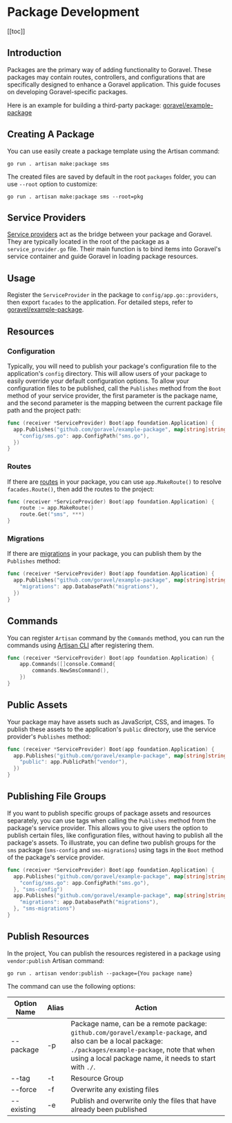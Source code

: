 # Package Development

[[toc]]

## Introduction

Packages are the primary way of adding functionality to Goravel. These packages may contain routes, controllers, and configurations that are specifically designed to enhance a Goravel application. This guide focuses on developing Goravel-specific packages. 

Here is an example for building a third-party package: [goravel/example-package](https://github.com/goravel/example-package)

## Creating A Package

You can use easily create a package template using the Artisan command:

```shell
go run . artisan make:package sms
```

The created files are saved by default in the root `packages` folder, you can use `--root` option to customize:

```shell
go run . artisan make:package sms --root=pkg
```

## Service Providers

[Service providers](../architecutre-concepts/service-providers.md) act as the bridge between your package and Goravel. They are typically located in the root of the package as a `service_provider.go` file. Their main function is to bind items into Goravel's service container and guide Goravel in loading package resources.

## Usage

Register the `ServiceProvider` in the package to `config/app.go::providers`, then export `facades` to the application. For detailed steps, refer to [goravel/example-package](https://github.com/goravel/example-package).

## Resources

### Configuration

Typically, you will need to publish your package's configuration file to the application's `config` directory. This will allow users of your package to easily override your default configuration options. To allow your configuration files to be published, call the `Publishes` method from the `Boot` method of your service provider, the first parameter is the package name, and the second parameter is the mapping between the current package file path and the project path:

```go
func (receiver *ServiceProvider) Boot(app foundation.Application) {
  app.Publishes("github.com/goravel/example-package", map[string]string{
    "config/sms.go": app.ConfigPath("sms.go"),
  })
}
```

### Routes

If there are [routes](../the-basics/routing.md) in your package, you can use `app.MakeRoute()` to resolve `facades.Route()`, then add the routes to the project:

```go
func (receiver *ServiceProvider) Boot(app foundation.Application) {
	route := app.MakeRoute()
	route.Get("sms", ***)
}
```

### Migrations

If there are [migrations](../orm/migrations.md) in your package, you can publish them by the `Publishes` method:

```go
func (receiver *ServiceProvider) Boot(app foundation.Application) {
  app.Publishes("github.com/goravel/example-package", map[string]string{
    "migrations": app.DatabasePath("migrations"),
  })
}
```

## Commands

You can register `Artisan` command by the `Commands` method, you can run the commands using [Artisan CLI](../digging-deeper/artisan-console.md) after registering them.

```go
func (receiver *ServiceProvider) Boot(app foundation.Application) {
	app.Commands([]console.Command{
		commands.NewSmsCommand(),
	})
}
```

## Public Assets

Your package may have assets such as JavaScript, CSS, and images. To publish these assets to the application's `public` directory, use the service provider's `Publishes` method:

```go
func (receiver *ServiceProvider) Boot(app foundation.Application) {
  app.Publishes("github.com/goravel/example-package", map[string]string{
    "public": app.PublicPath("vendor"),
  })
}
```

## Publishing File Groups

If you want to publish specific groups of package assets and resources separately, you can use tags when calling the `Publishes` method from the package's service provider. This allows you to give users the option to publish certain files, like configuration files, without having to publish all the package's assets. To illustrate, you can define two publish groups for the `sms` package (`sms-config` and `sms-migrations`) using tags in the `Boot` method of the package's service provider.

```go
func (receiver *ServiceProvider) Boot(app foundation.Application) {
  app.Publishes("github.com/goravel/example-package", map[string]string{
    "config/sms.go": app.ConfigPath("sms.go"),
  }, "sms-config")
  app.Publishes("github.com/goravel/example-package", map[string]string{
    "migrations": app.DatabasePath("migrations"),
  }, "sms-migrations")
}
```

## Publish Resources

In the project, You can publish the resources registered in a package using `vendor:publish` Artisan command:

```shell
go run . artisan vendor:publish --package={You package name}
```

The command can use the following options:

| Option Name  | Alias  | Action           |
| -----------  | ------ | -------------- |
| --package    | -p     | Package name, can be a remote package: `github.com/goravel/example-package`, and also can be a local package: `./packages/example-package`, note that when using a local package name, it needs to start with `./`. |
| --tag        | -t     | Resource Group     |
| --force      | -f     | Overwrite any existing files     |
| --existing   | -e     | Publish and overwrite only the files that have already been published     |
